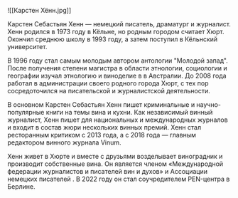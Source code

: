 ![[Карстен Хённ.jpg]]

Карстен Себастьян Хенн — немецкий писатель, драматург и журналист. Хенн родился в 1973 году в Кёльне, но родным городом считает Хюрт. Окончил среднюю школу в 1993 году, а затем поступил в Кёльнский университет.

В 1996 году стал самым молодым автором антологии "Молодой запад". После получения степени магистра в области этнологии, социологии и географии изучал этнологию и виноделие в в Австралии. До 2008 года работал в администрации своего родного города Хюрт, с тех пор сосредоточился на писательской и журналистской деятельности.

В основном Карстен Себастьян Хенн пишет криминальные и научно-популярные книги на темы вина и кухни. Как независимый винный журналист, Хенн пишет для национальных и международных журналов и входит в состав жюри нескольких винных премий. Хенн стал ресторанным критиком с 2013 года, а с 2018 года — главным редактором винного журнала Vinum.

Хенн живет в Хюрте и вместе с друзьями возделывает виноградник и производит собственные вина. Он является членом «Международной федерации журналистов и писателей вин и духов» и Ассоциации немецких писателей . В 2022 году он стал соучредителем PEN-центра в Берлине.